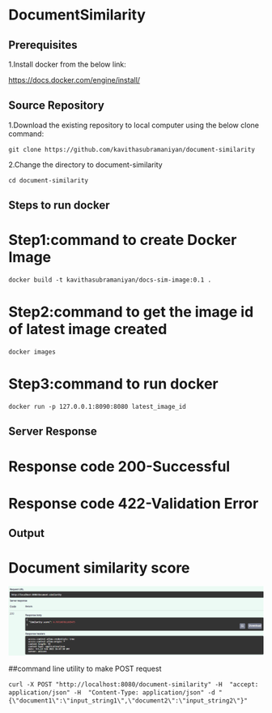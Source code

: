 # DocumentSimilarity

## Prerequisites
1.Install docker from the below link:

https://docs.docker.com/engine/install/


## Source Repository
1.Download the existing repository to local computer using the below clone command:
```
git clone https://github.com/kavithasubramaniyan/document-similarity
```

2.Change the directory to document-similarity
```
cd document-similarity
```

## Steps to run docker
# Step1:command to create Docker Image
```
docker build -t kavithasubramaniyan/docs-sim-image:0.1 .
```

# Step2:command to get the image id of latest image created
```
docker images
```

# Step3:command to run docker
```
docker run -p 127.0.0.1:8090:8080 latest_image_id
```
## Server Response
# Response code 200-Successful
# Response code 422-Validation Error 

## Output 
# Document similarity score
![Document similarity score](images/document_similarity_score.PNG "Screenshot of output of two document comparison")

##command line utility to make POST request
```
curl -X POST "http://localhost:8080/document-similarity" -H  "accept: application/json" -H  "Content-Type: application/json" -d "{\"document1\":\"input_string1\",\"document2\":\"input_string2\"}"
```



